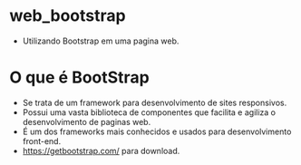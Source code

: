# web_bootstrap

* Utilizando Bootstrap em uma pagina web.

# O que é BootStrap

* Se trata de um framework para desenvolvimento de sites responsivos.
* Possui uma vasta biblioteca de componentes que facilita e agiliza o desenvolvimento de paginas web.
* É um dos frameworks mais conhecidos e usados para desenvolvimento front-end.
* https://getbootstrap.com/ para download. 